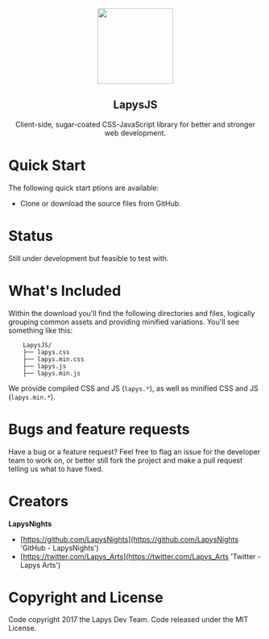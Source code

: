 <center align=cener>
    <img align=center height=150 src=https://avatars2.githubusercontent.com/u/22405610?v=4&s=400 width=150>
</center>

<p align=center>
    <h2 align=center> LapysJS </h2>
</p>

<p align=center>
    Client-side, sugar-coated CSS-JavaScript library for better and stronger web development.
</p>

# Quick Start
The following quick start ptions are available:
- Clone or download the source files from GitHub.

# Status
Still under development but feasible to test with.

# What's Included
Within the download you'll find the following directories and files, logically grouping common assets and providing minified variations. You'll see something like this:

```
    LapysJS/
    ├── lapys.css
    ├── lapys.min.css
    ├── lapys.js
    ├── lapys.min.js
```

We provide compiled CSS and JS (`lapys.*`), as well as minified CSS and JS (`lapys.min.*`).

# Bugs and feature requests
Have a bug or a feature request? Feel free to flag an issue for the developer team to work on, or better still fork the project and make a pull request telling us what to have fixed.

# Creators
<b> LapysNights </b>
- [https://github.com/LapysNights](https://github.com/LapysNights 'GitHub - LapysNights')
- [https://twitter.com/Lapys_Arts](https://twitter.com/Lapys_Arts 'Twitter - Lapys Arts')

# Copyright and License
Code copyright 2017 the Lapys Dev Team. Code released under the MIT License.
